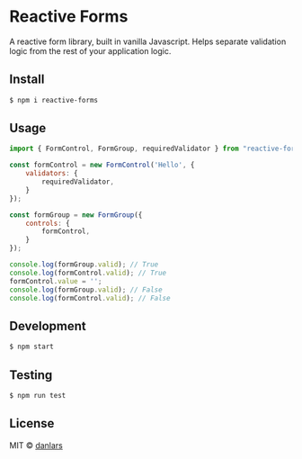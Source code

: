 # Reactive Forms

A reactive form library, built in vanilla Javascript. 
Helps separate validation logic from the rest of your application logic.

## Install

```bash
$ npm i reactive-forms
```

## Usage 

```javascript
import { FormControl, FormGroup, requiredValidator } from "reactive-forms";

const formControl = new FormControl('Hello', {
    validators: {
        requiredValidator,
    }
});

const formGroup = new FormGroup({
    controls: {
        formControl,
    }
});

console.log(formGroup.valid); // True
console.log(formControl.valid); // True
formControl.value = '';
console.log(formGroup.valid); // False
console.log(formControl.valid); // False
```

## Development

```bash
$ npm start
```

## Testing

```bash
$ npm run test
```

## License
MIT © [danlars](https://github.com/danlars)

